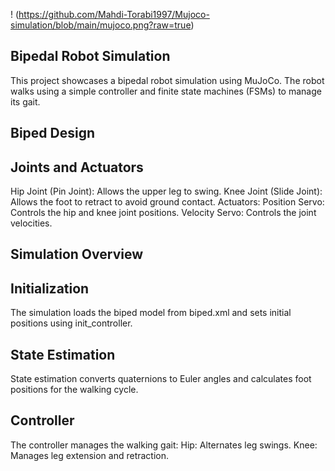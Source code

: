 ! (https://github.com/Mahdi-Torabi1997/Mujoco-simulation/blob/main/mujoco.png?raw=true)

## Bipedal Robot Simulation
This project showcases a bipedal robot simulation using MuJoCo. The robot walks using a simple controller and finite state machines (FSMs) to manage its gait.
## Biped Design
## Joints and Actuators
Hip Joint (Pin Joint): Allows the upper leg to swing.
Knee Joint (Slide Joint): Allows the foot to retract to avoid ground contact.
Actuators:
Position Servo: Controls the hip and knee joint positions.
Velocity Servo: Controls the joint velocities.
## Simulation Overview
## Initialization
The simulation loads the biped model from biped.xml and sets initial positions using init_controller.
## State Estimation
State estimation converts quaternions to Euler angles and calculates foot positions for the walking cycle.
## Controller
The controller manages the walking gait:
Hip: Alternates leg swings.
Knee: Manages leg extension and retraction.

